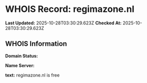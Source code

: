 # WHOIS Record: regimazone.nl

**Last Updated:** 2025-10-28T03:30:29.623Z
**Checked At:** 2025-10-28T03:30:29.623Z

## WHOIS Information

**Domain Status:** 

**Name Server:** 

**text:** regimazone.nl is free

